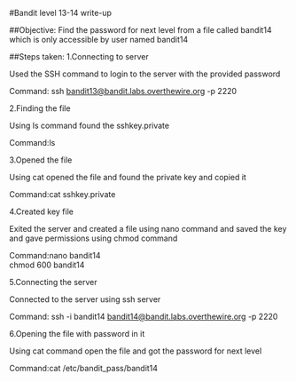 #Bandit level 13-14 write-up

##Objective: Find the password for next level from a file called bandit14 which is only accessible by user named bandit14

##Steps taken: 1.Connecting to server

Used the SSH command to login to the server with the provided password

Command: ssh bandit13@bandit.labs.overthewire.org -p 2220

2.Finding the file

Using ls command found the sshkey.private

Command:ls

3.Opened the file

Using cat opened the file and found the private key and copied it

Command:cat sshkey.private 

4.Created key file

Exited the server and created a file using nano command and saved the key and gave permissions using chmod command

Command:nano bandit14<br>
        chmod 600 bandit14

5.Connecting the server

Connected to the server using ssh server 

Command: ssh -i bandit14 bandit14@bandit.labs.overthewire.org -p 2220

6.Opening the file with password in it

Using cat command open the file and got the password for next level

Command:cat /etc/bandit_pass/bandit14

